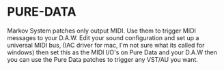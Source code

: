 # PURE-DATA


Markov System patches only output MIDI. Use them to trigger MIDI messages to your D.A.W. Edit your sound configuration and set up a universal MIDI bus, (IAC driver for mac, I'm not sure what its called for windows) then set this as the MIDI I/O's on Pure Data and your D.A.W then you can use the Pure Data patches to trigger any VST/AU you want.
